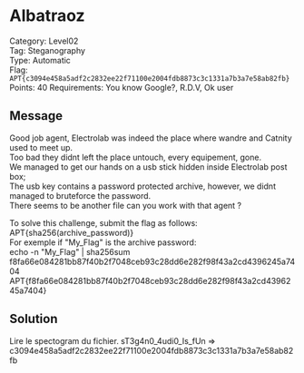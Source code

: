 # Albatraoz

Category: Level02  
Tag: Steganography  
Type: Automatic  
Flag: `APT{c3094e458a5adf2c2832ee22f71100e2004fdb8873c3c1331a7b3a7e58ab82fb}`  
Points: 40
Requirements: You know Google?, R.D.V, Ok user

## Message
Good job agent, Electrolab was indeed the place where wandre and Catnity used to meet up.  
Too bad they didnt left the place untouch, every equipement, gone.  
We managed to get our hands on a usb stick hidden inside Electrolab post box;  
The usb key contains a password protected archive, however, we didnt managed to bruteforce the password.  
There seems to be another file can you work with that agent ?

To solve this challenge, submit the flag as follows: APT{sha256(archive_password)}  
For exemple if "My_Flag" is the archive password:  
echo -n "My_Flag" | sha256sum  
f8fa66e084281bb87f40b2f7048ceb93c28dd6e282f98f43a2cd4396245a7404  
APT{f8fa66e084281bb87f40b2f7048ceb93c28dd6e282f98f43a2cd4396245a7404}

## Solution
Lire le spectogram du fichier.
sT3g4n0_4udi0_Is_fUn => c3094e458a5adf2c2832ee22f71100e2004fdb8873c3c1331a7b3a7e58ab82fb
